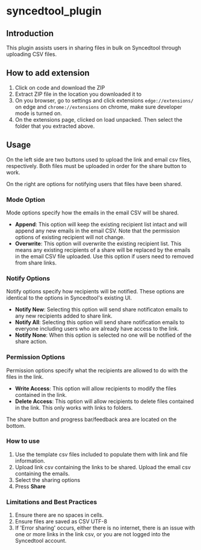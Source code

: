 # syncedtool_plugin

## Introduction

This plugin assists users in sharing files in bulk on Syncedtool through uploading CSV files.

## How to add extension

1. Click on code and download the ZIP
2. Extract ZIP file in the location you downloaded it to
3. On you browser, go to settings and click extensions `edge://extensions/` on edge and `chrome://extensions` on chrome, make sure developer mode is turned on.
4. On the extensions page, clicked on load unpacked. Then select the folder that you extracted above.

## Usage

On the left side are two buttons used to upload the link and email csv files, respectively. Both files must be uploaded in order for the share button to work.

On the right are options for notifying users that files have been shared.

### Mode Option

Mode options specify how the emails in the email CSV will be shared.

- **Append**: This option will keep the existing recipient list intact and will append any new emails in the email CSV. Note that the permission options of existing recipient will not change.
- **Overwrite**: This option will overwrite the existing recipient list. This means any existing recipients of a share will be replaced by the emails in the email CSV file uploaded. Use this option if users need to removed from share links.

### Notify Options

Notify options specify how recipients will be notified. These options are identical to the options in Syncedtool's existing UI.

- **Notify New**: Selecting this option will send share notificaton emails to any new recipients added to share link.
- **Notify All**: Selecting this option will send share notification emails to everyone including users who are already have access to the link.
- **Notify None**: When this option is selected no one will be notified of the share action.

### Permission Options

Permission options specify what the recipients are allowed to do with the files in the link.

- **Write Access**: This option will allow recipients to modify the files contained in the link.
- **Delete Access**: This option will allow recipients to delete files contained in the link. This only works with links to folders.

The share button and progress bar/feedback area are located on the bottom.

### How to use

1. Use the template csv files included to populate them with link and file information.
2. Upload link csv containing the links to be shared. Upload the email csv containing the emails.
3. Select the sharing options
4. Press **Share**

### Limitations and Best Practices

1. Ensure there are no spaces in cells.
2. Ensure files are saved as CSV UTF-8
3. If 'Error sharing' occurs, either there is no internet, there is an issue with one or more links in the link csv, or you are not logged into the Syncedtool account.

